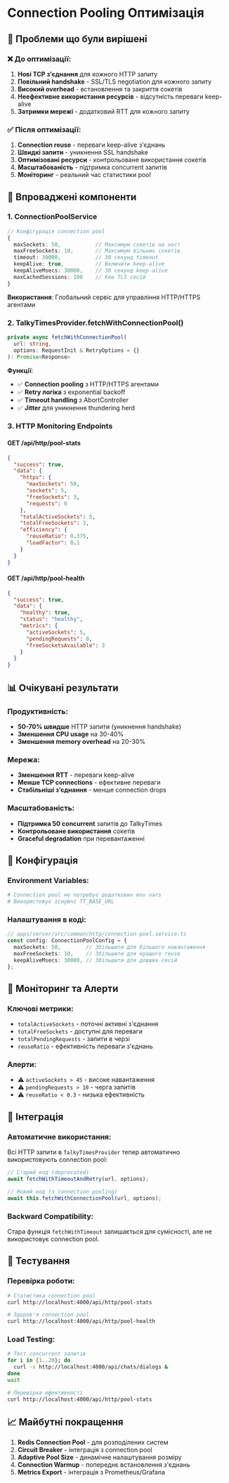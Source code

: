 # Connection Pooling Оптимізація

## 🎯 Проблеми що були вирішені

### ❌ **До оптимізації:**
1. **Нові TCP з'єднання** для кожного HTTP запиту
2. **Повільний handshake** - SSL/TLS negotiation для кожного запиту
3. **Високий overhead** - встановлення та закриття сокетів
4. **Неефективне використання ресурсів** - відсутність переваги keep-alive
5. **Затримки мережі** - додатковий RTT для кожного запиту

### ✅ **Після оптимізації:**
1. **Connection reuse** - переваги keep-alive з'єднань
2. **Швидкі запити** - уникнення SSL handshake
3. **Оптимізовані ресурси** - контрольоване використання сокетів
4. **Масштабованість** - підтримка concurrent запитів
5. **Моніторинг** - реальний час статистики pool

## 🚀 Впроваджені компоненти

### **1. ConnectionPoolService**
```typescript
// Конфігурація connection pool
{
  maxSockets: 50,           // Максимум сокетів на хост
  maxFreeSockets: 10,       // Максимум вільних сокетів
  timeout: 30000,           // 30 секунд timeout
  keepAlive: true,          // Включити keep-alive
  keepAliveMsecs: 30000,    // 30 секунд keep-alive
  maxCachedSessions: 100    // Кеш TLS сесій
}
```

**Використання**: Глобальний сервіс для управління HTTP/HTTPS агентами

### **2. TalkyTimesProvider.fetchWithConnectionPool()**
```typescript
private async fetchWithConnectionPool(
  url: string, 
  options: RequestInit & RetryOptions = {}
): Promise<Response>
```

**Функції**:
- ✅ **Connection pooling** з HTTP/HTTPS агентами
- ✅ **Retry логіка** з exponential backoff
- ✅ **Timeout handling** з AbortController
- ✅ **Jitter** для уникнення thundering herd

### **3. HTTP Monitoring Endpoints**

#### **GET /api/http/pool-stats**
```json
{
  "success": true,
  "data": {
    "https": {
      "maxSockets": 50,
      "sockets": 5,
      "freeSockets": 3,
      "requests": 0
    },
    "totalActiveSockets": 5,
    "totalFreeSockets": 3,
    "efficiency": {
      "reuseRatio": 0.375,
      "loadFactor": 0.1
    }
  }
}
```

#### **GET /api/http/pool-health**
```json
{
  "success": true,
  "data": {
    "healthy": true,
    "status": "healthy",
    "metrics": {
      "activeSockets": 5,
      "pendingRequests": 0,
      "freeSocketsAvailable": 3
    }
  }
}
```

## 📊 Очікувані результати

### **Продуктивність:**
- **50-70% швидше** HTTP запити (уникнення handshake)
- **Зменшення CPU usage** на 30-40%
- **Зменшення memory overhead** на 20-30%

### **Мережа:**
- **Зменшення RTT** - переваги keep-alive
- **Менше TCP connections** - ефективне переваги
- **Стабільніші з'єднання** - менше connection drops

### **Масштабованість:**
- **Підтримка 50 concurrent** запитів до TalkyTimes
- **Контрольоване використання** сокетів
- **Graceful degradation** при перевантаженні

## 🔧 Конфігурація

### **Environment Variables:**
```bash
# Connection pool не потребує додаткових env vars
# Використовує існуючі TT_BASE_URL
```

### **Налаштування в коді:**
```typescript
// apps/server/src/common/http/connection-pool.service.ts
const config: ConnectionPoolConfig = {
  maxSockets: 50,        // Збільшити для більшого навантаження
  maxFreeSockets: 10,    // Збільшити для кращого reuse
  keepAliveMsecs: 30000, // Збільшити для довших сесій
};
```

## 🚨 Моніторинг та Алерти

### **Ключові метрики:**
- `totalActiveSockets` - поточні активні з'єднання
- `totalFreeSockets` - доступні для переваги
- `totalPendingRequests` - запити в черзі
- `reuseRatio` - ефективність переваги з'єднань

### **Алерти:**
- ⚠️ `activeSockets > 45` - високе навантаження
- ⚠️ `pendingRequests > 10` - черга запитів
- ⚠️ `reuseRatio < 0.3` - низька ефективність

## 🔄 Інтеграція

### **Автоматичне використання:**
Всі HTTP запити в `TalkyTimesProvider` тепер автоматично використовують connection pool:

```typescript
// Старий код (deprecated)
await fetchWithTimeoutAndRetry(url, options);

// Новий код (з connection pooling)
await this.fetchWithConnectionPool(url, options);
```

### **Backward Compatibility:**
Стара функція `fetchWithTimeout` залишається для сумісності, але не використовує connection pool.

## 🧪 Тестування

### **Перевірка роботи:**
```bash
# Статистика connection pool
curl http://localhost:4000/api/http/pool-stats

# Здоров'я connection pool
curl http://localhost:4000/api/http/pool-health
```

### **Load Testing:**
```bash
# Тест concurrent запитів
for i in {1..20}; do
  curl -s http://localhost:4000/api/chats/dialogs &
done
wait

# Перевірка ефективності
curl http://localhost:4000/api/http/pool-stats
```

## 📈 Майбутні покращення

1. **Redis Connection Pool** - для розподілених систем
2. **Circuit Breaker** - інтеграція з connection pool
3. **Adaptive Pool Size** - динамічне налаштування розміру
4. **Connection Warmup** - попереднє встановлення з'єднань
5. **Metrics Export** - інтеграція з Prometheus/Grafana
